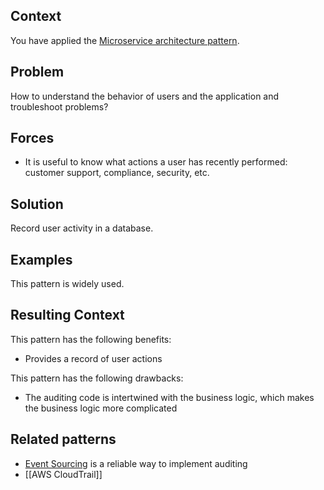 ## Context

You have applied the [Microservice architecture pattern](https://microservices.io/patterns/microservices.html).

## Problem

How to understand the behavior of users and the application and troubleshoot problems?

## Forces

- It is useful to know what actions a user has recently performed: customer support, compliance, security, etc.

## Solution

Record user activity in a database.

## Examples

This pattern is widely used.

## Resulting Context

This pattern has the following benefits:

- Provides a record of user actions

This pattern has the following drawbacks:

- The auditing code is intertwined with the business logic, which makes the business logic more complicated

## Related patterns

- [Event Sourcing](https://microservices.io/patterns/data/event-sourcing.html) is a reliable way to implement auditing
- [[AWS CloudTrail]]
